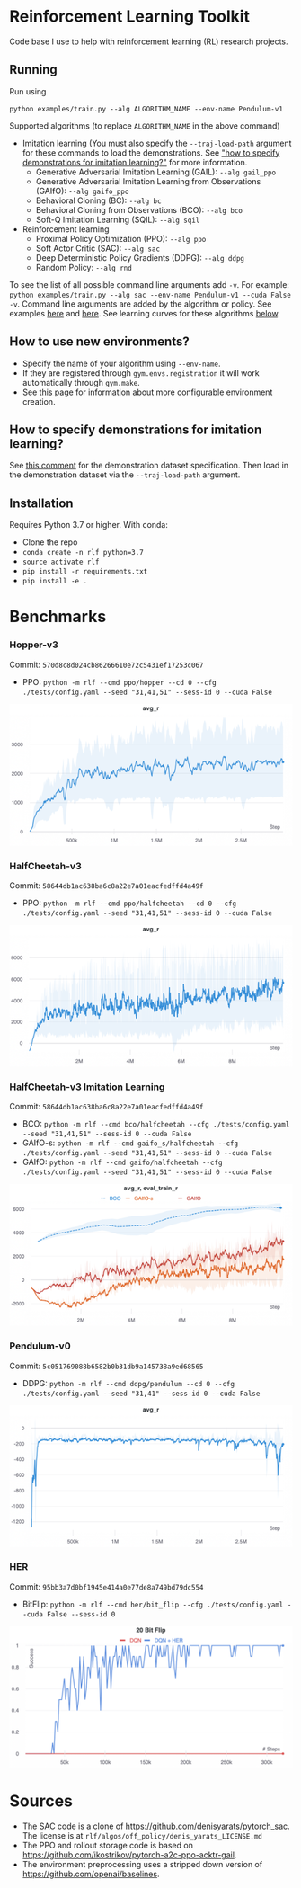# Reinforcement Learning Toolkit

Code base I use to help with reinforcement learning (RL) research projects.

## Running
Run using
```
python examples/train.py --alg ALGORITHM_NAME --env-name Pendulum-v1
```
Supported algorithms (to replace `ALGORITHM_NAME` in the above command) 
* Imitation learning (You must also specify the `--traj-load-path` argument for these commands to load the demonstrations. See ["how to specify demonstrations for imitation learning?"](https://github.com/ASzot/rl-toolkit#how-to-specify-demonstrations-for-imitation-learning) for more information.
    * Generative Adversarial Imitation Learning (GAIL): `--alg gail_ppo`
    * Generative Adversarial Imitation Learning from Observations (GAIfO): `--alg gaifo_ppo`
    * Behavioral Cloning (BC): `--alg bc`
    * Behavioral Cloning from Observations (BCO): `--alg bco`
    * Soft-Q Imitation Learning (SQIL): `--alg sqil`
* Reinforcement learning
    * Proximal Policy Optimization (PPO): `--alg ppo`
    * Soft Actor Critic (SAC): `--alg sac`
    * Deep Deterministic Policy Gradients (DDPG): `--alg ddpg`
    * Random Policy: `--alg rnd`

To see the list of all possible command line arguments add `-v`. For example: `python examples/train.py --alg sac --env-name Pendulum-v1 --cuda False -v`. Command line arguments are added by the algorithm or policy. See examples [here](https://github.com/ASzot/rl-toolkit/blob/1edcb1ed12abbf2c8691a1bf8bba56294d1f4c31/rlf/algos/il/gail.py#L301) and [here](https://github.com/ASzot/rl-toolkit/blob/1edcb1ed12abbf2c8691a1bf8bba56294d1f4c31/rlf/args.py#L50).  See learning curves for these algorithms [below](https://github.com/ASzot/rl-toolkit#benchmarks).

## How to use new environments?
* Specify the name of your algorithm using `--env-name`.
* If they are registered through `gym.envs.registration` it will work automatically through `gym.make`.
* See [this page](https://github.com/ASzot/rl-toolkit/tree/master/rlf/envs#readme) for information about more configurable environment creation.

## How to specify demonstrations for imitation learning?
See [this comment](https://github.com/ASzot/rl-toolkit/blob/1edcb1ed12abbf2c8691a1bf8bba56294d1f4c31/rlf/il/il_dataset.py#L26) for the demonstration dataset specification. Then load in the demonstration dataset via the `--traj-load-path` argument.


## Installation
Requires Python 3.7 or higher. With conda: 

- Clone the repo
- `conda create -n rlf python=3.7`
- `source activate rlf`
- `pip install -r requirements.txt`
- `pip install -e .`


# Benchmarks
### Hopper-v3

Commit: `570d8c8d024cb86266610e72c5431ef17253c067`
- PPO: `python -m rlf --cmd ppo/hopper --cd 0 --cfg ./tests/config.yaml --seed "31,41,51" --sess-id 0 --cuda False` 

![Hopper-v3](https://github.com/ASzot/rl-toolkit/blob/master/bench_plots/hopper.png)

### HalfCheetah-v3
Commit: `58644db1ac638ba6c8a22e7a01eacfedffd4a49f`
- PPO: `python -m rlf --cmd ppo/halfcheetah --cd 0 --cfg ./tests/config.yaml --seed "31,41,51" --sess-id 0 --cuda False`

![Hopper-v3](https://github.com/ASzot/rl-toolkit/blob/master/bench_plots/halfcheetah.png)

### HalfCheetah-v3 Imitation Learning
Commit: `58644db1ac638ba6c8a22e7a01eacfedffd4a49f`
- BCO: `python -m rlf --cmd bco/halfcheetah --cfg ./tests/config.yaml --seed "31,41,51" --sess-id 0 --cuda False` 
- GAIfO-s: `python -m rlf --cmd gaifo_s/halfcheetah --cfg ./tests/config.yaml --seed "31,41,51" --sess-id 0 --cuda False` 
- GAIfO: `python -m rlf --cmd gaifo/halfcheetah --cfg ./tests/config.yaml --seed "31,41,51" --sess-id 0 --cuda False` 

![Hopper-v3](https://github.com/ASzot/rl-toolkit/blob/master/bench_plots/halfcheetah_il.png)

### Pendulum-v0
Commit: `5c051769088b6582b0b31db9a145738a9ed68565`
- DDPG: `python -m rlf --cmd ddpg/pendulum --cd 0 --cfg ./tests/config.yaml --seed "31,41" --sess-id 0 --cuda False`

![Pendulum-v0](https://github.com/ASzot/rl-toolkit/blob/master/bench_plots/pendulum.png)

### HER
Commit: `95bb3a7d0bf1945e414a0e77de8a749bd79dc554`
- BitFlip: `python -m rlf --cmd her/bit_flip --cfg ./tests/config.yaml --cuda False --sess-id 0`

![HER](https://github.com/ASzot/rl-toolkit/blob/master/bench_plots/her.png)

# Sources
* The SAC code is a clone of https://github.com/denisyarats/pytorch_sac.
  The license is at `rlf/algos/off_policy/denis_yarats_LICENSE.md`
* The PPO and rollout storage code is based on https://github.com/ikostrikov/pytorch-a2c-ppo-acktr-gail.
* The environment preprocessing uses a stripped down version of https://github.com/openai/baselines.
